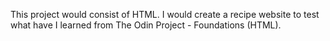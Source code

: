 This project would consist of HTML. I would create a recipe website to test what have I learned from The Odin Project - Foundations (HTML).